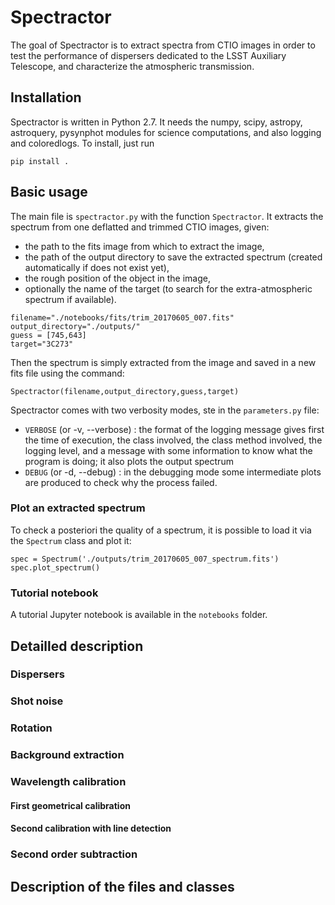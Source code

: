 # Spectractor

The goal of Spectractor is to extract spectra from CTIO images in order to test the performance of dispersers dedicated to the LSST Auxiliary Telescope, and characterize the atmospheric transmission.

## Installation

Spectractor is written in Python 2.7. It needs the numpy, scipy, astropy, astroquery, pysynphot modules for science computations, and also logging and coloredlogs. To install, just run
```
pip install .
```

## Basic usage

The main file is `spectractor.py` with the function `Spectractor`. It extracts the spectrum from one deflatted and trimmed CTIO images, given:
- the path to the fits image from which to extract the image, 
- the path of the output directory to save the extracted spectrum (created automatically if does not exist yet),
- the rough position of the object in the image,
- optionally the name of the target (to search for the extra-atmospheric spectrum if available).

```
filename="./notebooks/fits/trim_20170605_007.fits"
output_directory="./outputs/"
guess = [745,643]
target="3C273"
```

Then the spectrum is simply extracted from the image and saved in a new fits file using the command:
```
Spectractor(filename,output_directory,guess,target)
```

Spectractor comes with two verbosity modes, ste in the `parameters.py` file:
- `VERBOSE` (or -v, --verbose) : the format of the logging message gives first the time of execution, the class involved, the class method involved, the logging level, and a message with some information to know what the program is doing; it also plots the output spectrum
- `DEBUG` (or -d, --debug) : in the debugging mode some intermediate plots are produced to check why the process failed.

### Plot an extracted spectrum

To check a posteriori the quality of a spectrum, it is possible to load it via the `Spectrum` class and plot it:
```
spec = Spectrum('./outputs/trim_20170605_007_spectrum.fits')
spec.plot_spectrum()
```

### Tutorial notebook

A tutorial Jupyter notebook is available in the `notebooks` folder.

## Detailled description

### Dispersers

### Shot noise

### Rotation

### Background extraction

### Wavelength calibration
#### First geometrical calibration
#### Second calibration with line detection

### Second order subtraction


## Description of the files and classes
